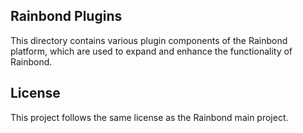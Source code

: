 ## Rainbond Plugins

This directory contains various plugin components of the Rainbond platform, which are used to expand and enhance the functionality of Rainbond.


## License

This project follows the same license as the Rainbond main project.
